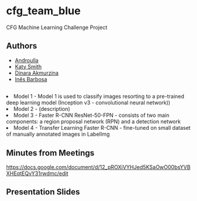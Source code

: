 # cfg_team_blue


CFG Machine Learning Challenge Project


## Authors

- [Androulla](https://github.com/n1ght0wl)
- [Katy Smith](https://github.com/catrionafsmith)
- [Dinara Akmurzina](https://github.com/dakmurzina)
- [Inês Barbosa](https://github.com/MInesBarbosaa)


##

<li>Model 1 - Model 1 is used to classify images resorting to a pre-trained deep learning model (Inception v3 - convolutional neural network))</li>
<li>Model 2 - (description)</li>
<li>Model 3 - Faster R-CNN ResNet-50-FPN - consists of two main components: a region proposal network (RPN) and a detection network</li>
<li>Model 4 - Transfer Learning Faster R-CNN - fine-tuned on small dataset of manually annotated images in LabelImg</li>



## Minutes from Meetings


https://docs.google.com/document/d/12_pROXiVYHJed5KSaOwO00bsYVBXHEqtEQvY31rwdmc/edit


## Presentation Slides
